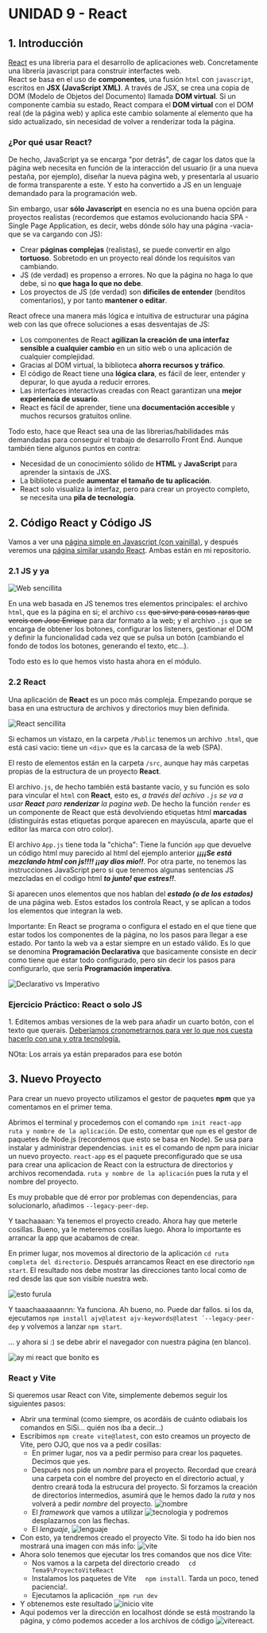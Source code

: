 # **UNIDAD 9 - React**

## **1. Introducción**

[React](https://es.react.dev/) es una libreria para el desarrollo de aplicaciones web. Concretamente una librería javascript para construir interfactes web.  
React se basa en el uso de **componentes**, una fusión  `html` con `javascript`, escritos en **JSX (JavaScript XML)**. A través de JSX, se crea una copia de DOM (Modelo de Objetos del Documento) llamada **DOM virtual**. Si un componente cambia su estado, React compara el **DOM virtual** con el DOM real (de la página web) y aplica este cambio solamente al elemento que ha sido actualizado, sin necesidad de volver a renderizar toda la página.

### ¿Por qué usar **React**?
De hecho, JavaScript ya se encarga "por detrás", de cagar los datos que la página web necesita en función de la interacción del usuario (ir a una nueva pestaña, por ejemplo), diseñar la nueva página web, y presentarla al usuario de forma transparente a este. Y esto ha convertido a JS en un lenguaje demandado para la programación web.

Sin embargo, usar **sólo Javascript** en esencia no es una buena opción para proyectos realistas (recordemos que estamos evolucionando hacia SPA - Single Page Application, es decir, webs dónde sólo hay una página -vacia- que se va cargando con JS):

  - Crear **páginas complejas** (realistas), se puede convertir en algo **tortuoso**. Sobretodo en un proyecto real dónde los requisitos van cambiando.
  - JS (de verdad) es propenso a errores. No que la página no haga lo que debe, si no **que haga lo que no debe**.
  - Los proyectos de JS (de verdad) son **dificiles de entender** (benditos comentarios), y por tanto **mantener o editar**.
  

React ofrece una manera más lógica e intuitiva de estructurar una página web con las que ofrece soluciones a esas desventajas de JS:

  - Los componentes de React **agilizan la creación de una interfaz sensible a cualquier cambio** en un sitio web o una aplicación de cualquier complejidad.
  - Gracias al DOM virtual, la biblioteca **ahorra recursos y tráfico**.
  - El código de React tiene una **lógica clara**, es fácil de leer, entender y depurar, lo que ayuda a reducir errores.
  - Las interfaces interactivas creadas con React garantizan una **mejor experiencia de usuario**.
  - React es fácil de aprender, tiene una **documentación accesible** y muchos recursos gratuitos online.
  
Todo esto, hace que React sea una de las librerias/habilidades más demandadas para conseguir el trabajo de desarrollo Front End. Aunque también tiene algunos puntos en contra:

  - Necesidad de un conocimiento sólido de **HTML** y **JavaScript** para aprender la sintaxis de JXS.
  - La biblioteca puede **aumentar el tamaño de tu aplicación**.
  - React solo visualiza la interfaz, pero para crear un proyecto completo, se necesita una **pila de tecnología**.


## **2. Código React y Código JS**

Vamos a ver una [página simple en Javascript (con vainilla)](https://codesandbox.io/p/devbox/hg2rkw), y después veremos una [página similar usando React](https://codesandbox.io/p/devbox/88hszh). 
Ambas están en mi repositorio.

### **2.1 JS y ya**

![Web sencillita](img/websimple.jpg)

En una web basada en JS tenemos tres elementos principales: el archivo `html`, que es la página en si; el archivo `css` ~~que sirve para cosas raras que vereis con Jose Enrique~~ para dar formato a la web; y el archivo `.js` que se encarga de obtener los botones, configurar los listeners, gestionar el DOM y definir la funcionalidad cada vez que se pulsa un botón (cambiando el fondo de todos los botones, generando el texto, etc...). 

Todo esto es lo que hemos visto hasta ahora en el módulo.

### **2.2 React**

Una aplicación de **React** es un poco más compleja. Empezando porque se basa en una estructura de archivos y directorios muy bien definida.

![React sencillita](img/reactsimple.jpg)


Si echamos un vistazo, en la carpeta `/Public` tenemos un archivo `.html`, que está casi vacio: tiene un `<div>` que  es la carcasa de la web (SPA).

El resto de elementos están en la carpeta `/src`, aunque hay más carpetas propias de la estructura de un proyecto **React**.

El archivo`.js`, de hecho también está bastante vacío, y su función es solo para vincular el `html` con **React**, esto es, *a través del achivo `.js` se va a usar **React** para **renderizar** la pagina web*. De hecho la función `render` es un componente de React que está devolviendo etiquetas html **marcadas** (distinguirás estas etiquetas porque aparecen en mayúscula, aparte que el editor las marca con otro color). 

El archivo `App.js` tiene toda la "chicha": Tiene la función `app` que devuelve un código html muy parecido al html del ejemplo anterior ***¡¡¡¡Se está mezclando html con js!!!! ¡¡ay dios mio!!***. Por otra parte, no tenemos las instrucciones JavaScript pero si que tenemos algunas sentencias JS mezcladas en el codigo html ***to junto! que estres!!***. 

Si aparecen unos elementos que nos hablan del ***estado (o de los estados)*** de una página web. Estos estados los controla React, y se aplican a todos los elementos que integran la web.

Importante: En React se programa o configura el estado en el que tiene que estar todos los componentes de la página, no los pasos para llegar a ese estado. Por tanto la web va a estar siempre en un estado válido. Es lo que se denomina **Programación Declarativa** que basicamente consiste en decir como tiene que estar todo configurado, pero sin decir los pasos para configurarlo, que sería **Programación imperativa**.


![Declarativo vs Imperativo](img/decvsimp.png)


<div class="exercise-box">
    <h3><i class="fas fa-laptop-code"></i> Ejercicio Práctico: React o solo JS</h3>
    <p>1. Editemos ambas versiones de la web para añadir un cuarto botón, con el texto que querais. <u>Deberíamos cronometrarnos para ver lo que nos cuesta hacerlo con una y otra tecnología.</u></p>
    <p>NOta: Los arrais ya están preparados para ese botón</p>
</div>

## **3. Nuevo Proyecto**

Para crear un nuevo proyecto utilizamos el gestor de paquetes **npm** que ya comentamos en el primer tema.

Abrimos el terminal y procedemos con el comando `npm init react-app ruta y nombre de la aplicación`. 
De esto, comentar que `npm` es el gestor de paquetes de Node.js (recordemos que esto se basa en Node). Se usa para instalar y administrar dependencias. `init` es el comando de npm para iniciar un nuevo proyecto. `react-app` es el paquete preconfigurado que se usa para crear una aplicacion de React con la estructura de directorios y archivos recomendada. `ruta y nombre de la aplicación` pues la ruta y el nombre del proyecto.

Es muy probable que dé error por problemas con dependencias, para solucionarlo, añadimos `--legacy-peer-dep`.

Y taachaaaan: Ya tenemos el proyecto creado. Ahora hay que meterle cosillas. Bueno, ya le meteremos cosillas luego. Ahora lo importante es arrancar la app que acabamos de crear.

En primer lugar, nos movemos al directorio de la aplicación `cd ruta completa del directorio`. Después arrancamos React en ese directorio `npm start`. El resultado nos debe mostrar las direcciones tanto local como de red desde las que son visible nuestra web.

![esto furula](img/direcciones.jpg)

Y taaachaaaaaannn: Ya funciona.
Ah bueno, no. Puede dar fallos. si los da, ejecutamos `npm install ajv@latest ajv-keywords@latest ´--legacy-peer-dep` y volvemos a lanzar `npm start`.



... y ahora si :) se debe abrir el navegador con nuestra página (en blanco).

![ay mi react que bonito es](img/quebonito.jpg)

### **React y Vite**

Si queremos usar React con Vite, simplemente debemos seguir los siguientes pasos:


   - Abrir una terminal (como siempre, os acordáis de cuánto odiabais los comandos en SiSi... quién nos iba a decir...)
   - Escribimos `npm create vite@latest`, con esto creamos un proyecto de Vite, pero OJO, que nos va a pedir cosillas:
      - En primer lugar, nos va a pedir permiso para crear los paquetes. Decimos que `y`es.
      - Después nos pide un *nombre* para el proyecto. Recordad que creará una carpeta con el nombre del proyecto en el directorio actual, y dentro creará toda la estrucura del proyecto. Si forzamos la creación de directorios intermedios, asumirá que le hemos dado la *ruta* y nos volverá a pedir *nombre* del proyecto. ![nombre](img/nombre.jpg)
      - El *framework* que vamos a utilizar ![tecnologia](img/tecnologia.jpg) y podremos desplazarnos con las flechas.
      - El *lenguaje*, ![lenguaje](img/lenguaje.jpg)
  - Con esto, ya tendremos creado el proyecto Vite. Si todo ha ido bien nos mostrará una imagen con más info: ![vite](img/vitecreado.jpg)
   - Ahora solo tenemos que ejecutar los tres comandos que nos dice Vite:
     - Nos vamos a la carpeta del directorio creado `  cd Tema9\ProyectoViteReact`
     - Instalamos los paquetes de Vite `  npm install`. Tarda un poco, tened paciencia!.
     - Ejecutamos la aplicación  ` npm run dev`
   - Y obtenemos este resultado ![inicio vite](img/vite.jpg)
   - Aqui podemos ver la dirección en localhost dónde se está mostrando la página, y cómo podemos acceder a los archivos de código ![vitereact](img/vitereact.jpg).
  




